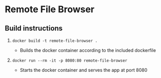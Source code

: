 # Remote File Browser

## Build instructions

1. `docker build -t remote-file-browser .`
    - Builds the docker container according to the included dockerfile

2. `docker run --rm -it -p 8080:80 remote-file-browser`
    - Starts the docker container and serves the app at port 8080